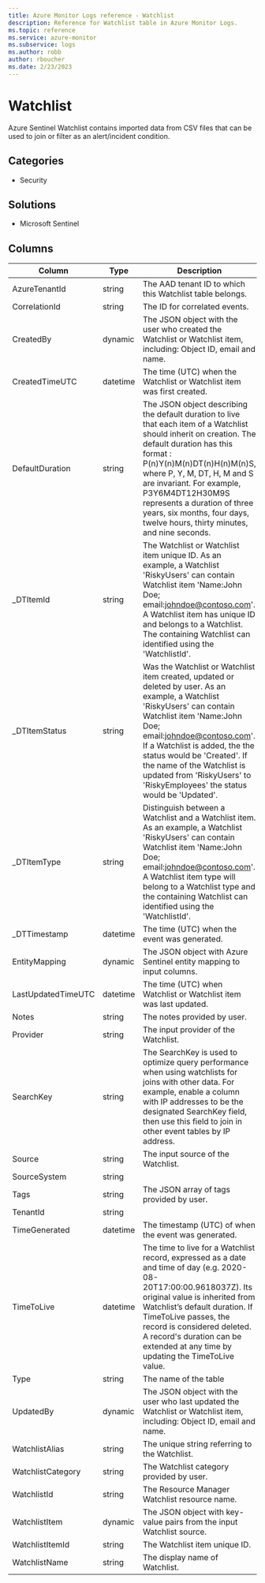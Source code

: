 ```yaml
---
title: Azure Monitor Logs reference - Watchlist
description: Reference for Watchlist table in Azure Monitor Logs.
ms.topic: reference
ms.service: azure-monitor
ms.subservice: logs
ms.author: robb
author: rboucher
ms.date: 2/23/2023
---
```


# Watchlist

 Azure Sentinel Watchlist contains imported data from CSV files that can be used to join or filter as an alert/incident condition.

## Categories

- Security
## Solutions

- Microsoft Sentinel




## Columns

| Column | Type | Description |
| --- | --- | --- |
| AzureTenantId | string | The AAD tenant ID to which this Watchlist table belongs. |
| CorrelationId | string | The ID for correlated events. |
| CreatedBy | dynamic | The JSON object with the user who created the Watchlist or Watchlist item, including: Object ID, email and name. |
| CreatedTimeUTC | datetime | The time (UTC) when the Watchlist or Watchlist item was first created. |
| DefaultDuration | string | The JSON object describing the default duration to live that each item of a Watchlist should inherit on creation. The default duration has this format : P(n)Y(n)M(n)DT(n)H(n)M(n)S, where P, Y, M, DT, H, M and S are invariant. For example, P3Y6M4DT12H30M9S represents a duration of three years, six months, four days, twelve hours, thirty minutes, and nine seconds. |
| _DTItemId | string | The Watchlist or Watchlist item unique ID. As an example, a Watchlist 'RiskyUsers' can contain Watchlist item 'Name:John Doe; email:johndoe@contoso.com'. A Watchlist item has unique ID and belongs to a Watchlist. The containing Watchlist can identified using the 'WatchlistId'. |
| _DTItemStatus | string | Was the Watchlist or Watchlist item created, updated or deleted by user. As an example, a Watchlist 'RiskyUsers' can contain Watchlist item 'Name:John Doe; email:johndoe@contoso.com'. If a Watchlist is added, the the status would be 'Created'. If the name of the Watchlist is updated from 'RiskyUsers' to 'RiskyEmployees' the status would be 'Updated'. |
| _DTItemType | string | Distinguish between a Watchlist and a Watchlist item. As an example, a Watchlist 'RiskyUsers' can contain Watchlist item 'Name:John Doe; email:johndoe@contoso.com'. A Watchlist item type will belong to a Watchlist type and the containing Watchlist can identified using the 'WatchlistId'. |
| _DTTimestamp | datetime | The time (UTC) when the event was generated. |
| EntityMapping | dynamic | The JSON object with Azure Sentinel entity mapping to input columns. |
| LastUpdatedTimeUTC | datetime | The time (UTC) when Watchlist or Watchlist item was last updated. |
| Notes | string | The notes provided by user. |
| Provider | string | The input provider of the Watchlist. |
| SearchKey | string | The SearchKey is used to optimize query performance when using watchlists for joins with other data. For example, enable a column with IP addresses to be the designated SearchKey field, then use this field to join in other event tables by IP address. |
| Source | string | The input source of the Watchlist. |
| SourceSystem | string |  |
| Tags | string | The JSON array of tags provided by user. |
| TenantId | string |  |
| TimeGenerated | datetime | The timestamp (UTC) of when the event was generated. |
| TimeToLive | datetime | The time to live for a Watchlist record, expressed as a date and time of day (e.g. 2020-08-20T17:00:00.9618037Z). Its original value is inherited from Watchlist’s default duration. If TimeToLive passes, the record is considered deleted. A record's duration can be extended at any time by updating the TimeToLive value. |
| Type | string | The name of the table |
| UpdatedBy | dynamic | The JSON object with the user who last updated the Watchlist or Watchlist item, including: Object ID, email and name. |
| WatchlistAlias | string | The unique string referring to the Watchlist. |
| WatchlistCategory | string | The Watchlist category provided by user. |
| WatchlistId | string | The Resource Manager Watchlist resource name. |
| WatchlistItem | dynamic | The JSON object with key-value pairs from the input Watchlist source. |
| WatchlistItemId | string | The Watchlist item unique ID. |
| WatchlistName | string | The display name of Watchlist. |
